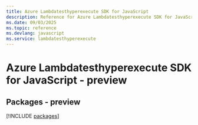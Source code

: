 ```yaml
---
title: Azure Lambdatesthyperexecute SDK for JavaScript
description: Reference for Azure Lambdatesthyperexecute SDK for JavaScript
ms.date: 09/03/2025
ms.topic: reference
ms.devlang: javascript
ms.service: lambdatesthyperexecute
---
```

# Azure Lambdatesthyperexecute SDK for JavaScript - preview
## Packages - preview
[!INCLUDE [packages](lambdatesthyperexecute-index.md)]